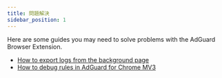 ```yaml
---
title: 問題解決
sidebar_position: 1
---
```


Here are some guides you may need to solve problems with the AdGuard Browser Extension.

- [How to export logs from the background page](/adguard-browser-extension/solving-problems/logs.md)
- [How to debug rules in AdGuard for Chrome MV3](/adguard-browser-extension/solving-problems/debug-rules.md)
